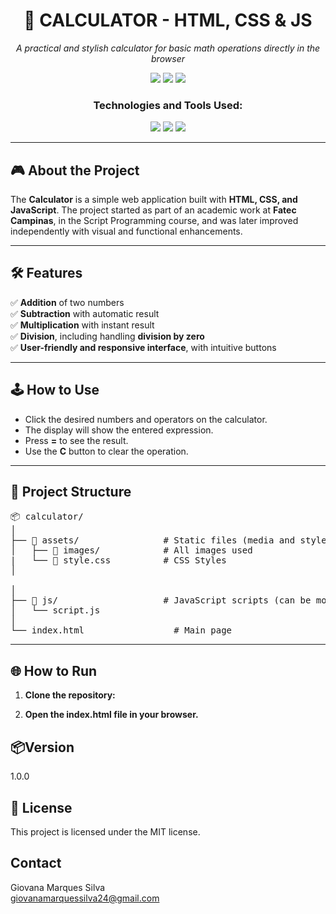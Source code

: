 <h1 align="center">🧮 CALCULATOR - HTML, CSS & JS</h1>

<p align="center"><em>A practical and stylish calculator for basic math operations directly in the browser</em></p>

<p align="center">
  <img src="https://img.shields.io/badge/last%20commit-june-blue?style=flat-square" />
  <img src="https://img.shields.io/badge/javascript-100%25-F7DF1E?style=flat-square&logo=javascript&logoColor=black" />
  <img src="https://img.shields.io/badge/technologies-3-blue?style=flat-square" />
</p>

<h3 align="center">Technologies and Tools Used:</h3>

<p align="center">
  <img src="https://img.shields.io/badge/HTML5-E34F26?style=for-the-badge&logo=html5&logoColor=white" />
  <img src="https://img.shields.io/badge/CSS3-1572B6?style=for-the-badge&logo=css3&logoColor=white" />
  <img src="https://img.shields.io/badge/JavaScript-F7DF1E?style=for-the-badge&logo=javascript&logoColor=black" />
</p>

---

## 🎮 About the Project

The **Calculator** is a simple web application built with **HTML, CSS, and JavaScript**. The project started as part of an academic work at **Fatec Campinas**, in the Script Programming course, and was later improved independently with visual and functional enhancements.

---

## 🛠️ Features

✅ **Addition** of two numbers  
✅ **Subtraction** with automatic result  
✅ **Multiplication** with instant result  
✅ **Division**, including handling **division by zero**  
✅ **User-friendly and responsive interface**, with intuitive buttons

---

## 🕹️ How to Use

- Click the desired numbers and operators on the calculator.  
- The display will show the entered expression.  
- Press **=** to see the result.  
- Use the **C** button to clear the operation.

---

## 📂 Project Structure

<pre>📦 calculator/
│
├── 📁 assets/                # Static files (media and styles)
│   ├── 📁 images/            # All images used
|   └── 📁 style.css          # CSS Styles
│
               
│
├── 📁 js/                    # JavaScript scripts (can be modularized later)
│   └── script.js
│
└── index.html                 # Main page
</pre>

---

## 🌐 How to Run

1. **Clone the repository:**

2. **Open the index.html file in your browser.**

<h2>📦Version</h2>
<p>1.0.0</p>

<h2>📄 License</h2>
<p>This project is licensed under the MIT license.</p>

## Contact
Giovana Marques Silva <br>
giovanamarquessilva24@gmail.com
